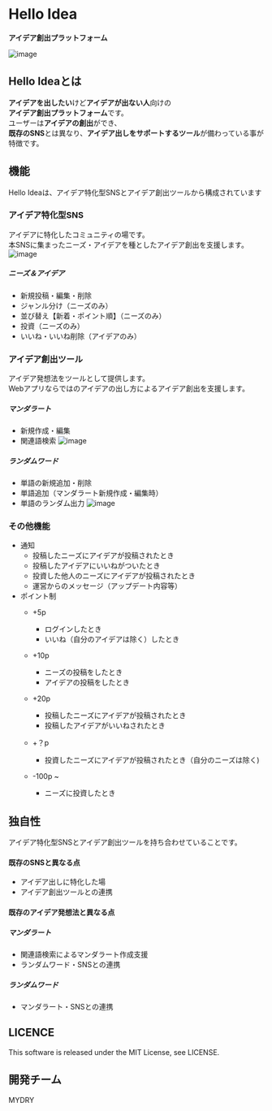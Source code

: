 # Hello Idea
**アイデア創出プラットフォーム**

![image](https://user-images.githubusercontent.com/20394831/51023281-e66ca380-15c9-11e9-992f-63f52ff1bba8.png)

## Hello Ideaとは  
**アイデアを出したい**けど**アイデアが出ない人**向けの  
**アイデア創出プラットフォーム**です。  
ユーザーは**アイデアの創出**ができ、  
**既存のSNS**とは異なり、**アイデア出しをサポートするツール**が備わっている事が特徴です。  

## 機能
Hello Ideaは、アイデア特化型SNSとアイデア創出ツールから構成されています

### アイデア特化型SNS
アイデアに特化したコミュニティの場です。  
本SNSに集まったニーズ・アイデアを種としたアイデア創出を支援します。
![image](https://user-images.githubusercontent.com/20394831/51023766-0355a680-15cb-11e9-9b18-e2193a0a73b6.png)

##### ニーズ＆アイデア
- 新規投稿・編集・削除
- ジャンル分け（ニーズのみ）
- 並び替え【新着・ポイント順】（ニーズのみ）
- 投資（ニーズのみ）
- いいね・いいね削除（アイデアのみ）

### アイデア創出ツール
アイデア発想法をツールとして提供します。  
Webアプリならではのアイデアの出し方によるアイデア創出を支援します。
##### マンダラート
- 新規作成・編集
- 関連語検索
![image](https://user-images.githubusercontent.com/20394831/51023648-b671d000-15ca-11e9-9e9c-5e4ef73d72f3.png)

##### ランダムワード
- 単語の新規追加・削除
- 単語追加（マンダラート新規作成・編集時）
- 単語のランダム出力
![image](https://user-images.githubusercontent.com/20394831/51023727-e7520500-15ca-11e9-9c8d-42139f50732f.png)


### その他機能  
- 通知
  - 投稿したニーズにアイデアが投稿されたとき
  - 投稿したアイデアにいいねがついたとき
  - 投資した他人のニーズにアイデアが投稿されたとき
  - 運営からのメッセージ（アップデート内容等）
- ポイント制
  - +5p
    - ログインしたとき
    - いいね（自分のアイデアは除く）したとき

  - +10p
    - ニーズの投稿をしたとき
    - アイデアの投稿をしたとき

  - +20p
    - 投稿したニーズにアイデアが投稿されたとき
    - 投稿したアイデアがいいねされたとき

  - +？p
    - 投資したニーズにアイデアが投稿されたとき（自分のニーズは除く)

  - -100p ~
    - ニーズに投資したとき


## 独自性
アイデア特化型SNSとアイデア創出ツールを持ち合わせていることです。
#### 既存のSNSと異なる点
- アイデア出しに特化した場
- アイデア創出ツールとの連携

#### 既存のアイデア発想法と異なる点
##### マンダラート
- 関連語検索によるマンダラート作成支援
- ランダムワード・SNSとの連携

##### ランダムワード
- マンダラート・SNSとの連携

## LICENCE
This software is released under the MIT License, see LICENSE.

## 開発チーム
MYDRY
